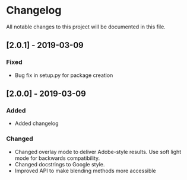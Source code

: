 # Changelog
All notable changes to this project will be documented in this file.

## [2.0.1] - 2019-03-09
### Fixed
- Bug fix in setup.py for package creation

## [2.0.0] - 2019-03-09
### Added
- Added changelog

### Changed
- Changed overlay mode to deliver Adobe-style results. Use soft light mode for backwards compatibility.
- Changed docstrings to Google style.
- Improved API to make blending methods more accessible